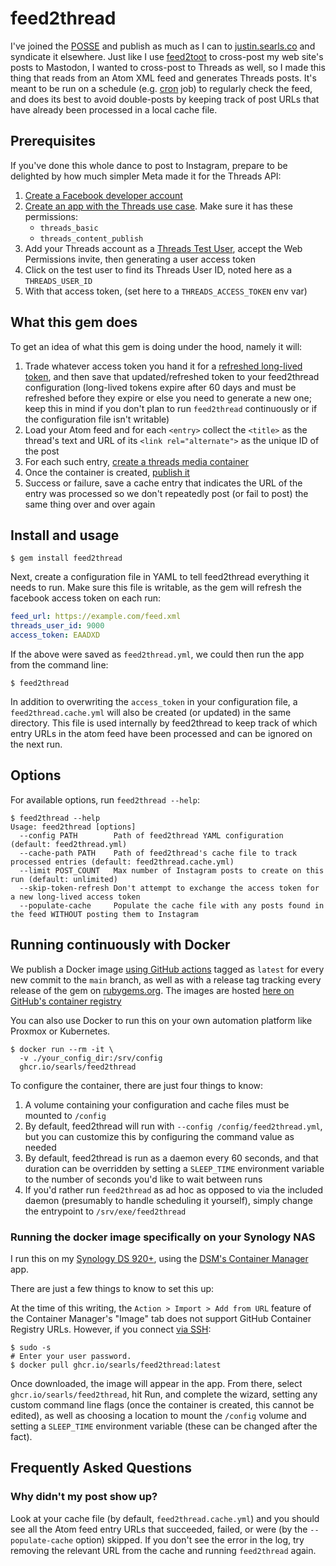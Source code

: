 # feed2thread

I've joined the [POSSE](https://justin.searls.co/posse) and publish as much as I can
to [justin.searls.co](https://justin.searls.co) and syndicate it elsewhere. Just
like I use [feed2toot](https://feed2toot.readthedocs.io/en/latest/) to
cross-post my web site's posts to Mastodon, I wanted to cross-post to Threads as
well, so I made this thing that reads from an Atom XML feed and generates
Threads posts. It's meant to be run on a schedule (e.g.
[cron](https://en.wikipedia.org/wiki/Cron) job) to regularly check the feed, and
does its best to avoid double-posts by keeping track of post URLs that have
already been processed in a local cache file.

## Prerequisites

If you've done this whole dance to post to Instagram, prepare to be delighted
by how much simpler Meta made it for the Threads API:

1. [Create a Facebook developer account](https://developers.facebook.com/docs/development/register/)
2. [Create an app with the Threads use case](https://developers.facebook.com/docs/development/create-an-app/threads-use-case). Make sure it has these permissions:
    * `threads_basic`
    * `threads_content_publish`
3. Add your Threads account as a [Threads Test User](https://developers.facebook.com/docs/development/create-an-app/threads-use-case#step-8--user-tokens-for-testing), accept the Web Permissions invite, then generating a user access token
4. Click on the test user to find its Threads User ID, noted here as a `THREADS_USER_ID`
5. With that access token, (set here to a `THREADS_ACCESS_TOKEN` env var)

## What this gem does

To get an idea of what this gem is doing under the hood, namely it will:

1. Trade whatever access token you hand it for a [refreshed long-lived token](https://developers.facebook.com/docs/threads/get-started/long-lived-tokens#refresh-a-long-lived-token), and then save that updated/refreshed token to your feed2thread configuration (long-lived tokens expire after 60 days and must be refreshed before they expire or else you need to generate a new one; keep this in mind if you don't plan to run `feed2thread` continuously or if the configuration file isn't writable)
2. Load your Atom feed and for each `<entry>` collect the `<title>` as the thread's text and URL of its `<link rel="alternate">` as the unique ID of the post
3. For each such entry, [create a threads media container](https://developers.facebook.com/docs/threads/posts#single-thread-posts)
5. Once the container is created, [publish it](https://developers.facebook.com/docs/threads/posts#step-2--publish-a-threads-media-container)
6. Success or failure, save a cache entry that indicates the URL of the entry was processed so we don't repeatedly post (or fail to post) the same thing over and over again

## Install and usage

```
$ gem install feed2thread
```

Next, create a configuration file in YAML to tell feed2thread everything it needs
to run. Make sure this file is writable, as the gem will refresh the facebook
access token on each run:

```yaml
feed_url: https://example.com/feed.xml
threads_user_id: 9000
access_token: EAADXD
```

If the above were saved as `feed2thread.yml`, we could then run the app from
the command line:

```
$ feed2thread
```

In addition to overwriting the `access_token` in your configuration
file, a `feed2thread.cache.yml` will also be created (or updated) in the same
directory. This file is used internally by feed2thread to keep track of which
entry URLs in the atom feed have been processed and can be ignored on the next
run.

## Options

For available options, run `feed2thread --help`:

```
$ feed2thread --help
Usage: feed2thread [options]
  --config PATH        Path of feed2thread YAML configuration (default: feed2thread.yml)
  --cache-path PATH    Path of feed2thread's cache file to track processed entries (default: feed2thread.cache.yml)
  --limit POST_COUNT   Max number of Instagram posts to create on this run (default: unlimited)
  --skip-token-refresh Don't attempt to exchange the access token for a new long-lived access token
  --populate-cache     Populate the cache file with any posts found in the feed WITHOUT posting them to Instagram
```

## Running continuously with Docker

We publish a Docker image [using GitHub
actions](https://github.com/searls/feed2thread/blob/main/.github/workflows/main.yml)
tagged as `latest` for every new commit to the `main` branch, as well as with a
release tag tracking every release of the gem on
[rubygems.org](https://rubygems.org). The images are hosted [here on GitHub's
container
registry](https://github.com/searls/feed2thread/pkgs/container/feed2thread)


You can also use Docker to run this on your own automation platform like Proxmox or Kubernetes.

```
$ docker run --rm -it \
  -v ./your_config_dir:/srv/config
  ghcr.io/searls/feed2thread
```

To configure the container, there are just four things to know:

1. A volume containing your configuration and cache files must be mounted to `/config`
2. By default, feed2thread will run with `--config /config/feed2thread.yml`, but you can
customize this by configuring the command value as needed
3. By default, feed2thread is run as a daemon every 60 seconds, and that duration can be overridden
by setting a `SLEEP_TIME` environment variable to the number of seconds you'd like
to wait between runs
4. If you'd rather run `feed2thread` as ad hoc as opposed to via the included daemon
(presumably to handle scheduling it yourself), simply change the entrypoint to
`/srv/exe/feed2thread`

### Running the docker image specifically on your Synology NAS

I run this on my [Synology DS 920+](https://www.pcmag.com/reviews/synology-diskstation-ds920-plus), using the [DSM's Container Manager](https://www.synology.com/en-global/dsm/feature/container-manager) app.

There are just a few things to know to set this up:

At the time of this writing, the `Action > Import > Add from URL` feature of the Container Manager's
"Image" tab does not support GitHub Container Registry URLs. However, if you connect [via SSH](https://kb.synology.com/en-my/DSM/tutorial/How_to_login_to_DSM_with_root_permission_via_SSH_Telnet):

```
$ sudo -s
# Enter your user password.
$ docker pull ghcr.io/searls/feed2thread:latest
```

Once downloaded, the image will appear in the app. From there, select
`ghcr.io/searls/feed2thread`, hit Run, and complete the wizard, setting any custom
command line flags (once the container is created, this cannot be edited), as
well as choosing a location to mount the `/config` volume and setting a
`SLEEP_TIME` environment variable (these can be changed after the fact).

## Frequently Asked Questions

### Why didn't my post show up?

Look at your cache file (by default, `feed2thread.cache.yml`) and you should see
all the Atom feed entry URLs that succeeded, failed, or were (by the `--populate-cache` option) skipped. If you don't see the error in the log, try
removing the relevant URL from the cache and running `feed2thread` again.

